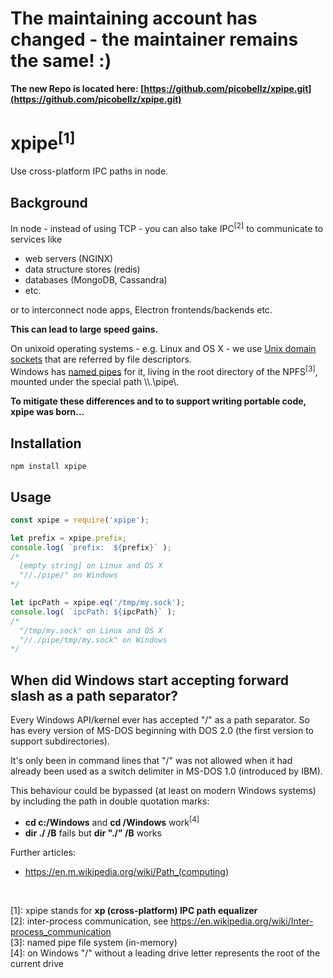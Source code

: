 
# The maintaining account has changed - the maintainer remains the same! :)

**The new Repo is located here: [https://github.com/picobellz/xpipe.git](https://github.com/picobellz/xpipe.git)**



xpipe<sup>[1]</sup>
===================

Use cross-platform IPC paths in node.

Background
----------

In node - instead of using TCP - you can also take IPC<sup>[2]</sup> to communicate to services like

- web servers (NGINX)
- data structure stores (redis)
- databases (MongoDB, Cassandra)
- etc.

or to interconnect node apps, Electron frontends/backends etc.  

**This can lead to large speed gains.**

On unixoid operating systems - e.g. Linux and OS X - we use [Unix domain sockets](https://en.wikipedia.org/wiki/Unix_domain_socket) 
that are referred by file descriptors.  
Windows has [named pipes](https://en.wikipedia.org/wiki/Named_pipe) for it, living 
in the root directory of the NPFS<sup>[3]</sup>, mounted under the special path \\\\.\\pipe\\.

**To mitigate these differences and to to support writing portable code, xpipe was born...**

Installation
------------

    npm install xpipe


Usage
-----

```javascript
const xpipe = require('xpipe');

let prefix = xpipe.prefix;
console.log( `prefix:  ${prefix}` );
/*
  [empty string] on Linux and OS X
  "//./pipe/" on Windows
*/

let ipcPath = xpipe.eq('/tmp/my.sock');
console.log( `ipcPath: ${ipcPath}` );
/*
  "/tmp/my.sock" on Linux and OS X
  "//./pipe/tmp/my.sock" on Windows
*/
```

When did Windows start accepting forward slash as a path separator?
-------------------------------------------------------------------

Every Windows API/kernel ever has accepted "/" as a path separator.
So has every version of MS-DOS beginning with DOS 2.0 (the first version 
to support subdirectories).

It's only been in command lines that "/" was not allowed when it had
already been used as a switch delimiter in MS-DOS 1.0 (introduced by IBM).

This behaviour could be bypassed (at least on modern Windows systems) by including 
the path in double quotation marks:
- **cd c:/Windows** and **cd /Windows** work<sup>[4]</sup>
- **dir ./ /B** fails but **dir "./" /B** works

Further articles: 
- https://en.m.wikipedia.org/wiki/Path_(computing)

<p>&nbsp;</p> 
  
[1]: xpipe stands for **xp (cross-platform) IPC path equalizer**  
[2]: inter-process communication, see https://en.wikipedia.org/wiki/Inter-process_communication  
[3]: named pipe file system (in-memory)  
[4]: on Windows "/" without a leading drive letter represents the root of the current drive  
